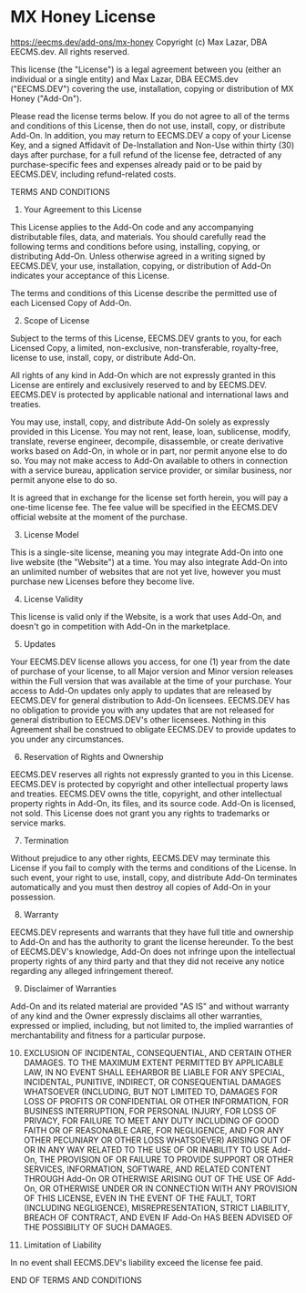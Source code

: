 MX Honey License
=============
https://eecms.dev/add-ons/mx-honey
Copyright (c) Max Lazar, DBA EECMS.dev. All rights reserved.

This license (the "License") is a legal agreement between you (either an individual or a single entity) and Max Lazar, DBA EECMS.dev ("EECMS.DEV") covering the use, installation, copying or distribution of MX Honey ("Add-On").

Please read the license terms below. If you do not agree to all of the terms and conditions of this License, then do not use, install, copy, or distribute Add-On. In addition, you may return to EECMS.DEV a copy of your License Key, and a signed Affidavit of De-Installation and Non-Use within thirty (30) days after purchase, for a full refund of the license fee, detracted of any purchase-specific fees and expenses already paid or to be paid by EECMS.DEV, including refund-related costs.

TERMS AND CONDITIONS

1. Your Agreement to this License

This License applies to the Add-On code and any accompanying distributable files, data, and materials. You should carefully read the following terms and conditions before using, installing, copying, or distributing Add-On. Unless otherwise agreed in a writing signed by EECMS.DEV, your use, installation, copying, or distribution of Add-On indicates your acceptance of this License.

The terms and conditions of this License describe the permitted use of each Licensed Copy of Add-On.

2. Scope of License

Subject to the terms of this License, EECMS.DEV grants to you, for each Licensed Copy, a limited, non-exclusive, non-transferable, royalty-free, license to use, install, copy, or distribute Add-On.

All rights of any kind in Add-On which are not expressly granted in this License are entirely and exclusively reserved to and by EECMS.DEV. EECMS.DEV is protected by applicable national and international laws and treaties.

You may use, install, copy, and distribute Add-On solely as expressly provided in this License. You may not rent, lease, loan, sublicense, modify, translate, reverse engineer, decompile, disassemble, or create derivative works based on Add-On, in whole or in part, nor permit anyone else to do so. You may not make access to Add-On available to others in connection with a service bureau, application service provider, or similar business, nor permit anyone else to do so.

It is agreed that in exchange for the license set forth herein, you will pay a one-time license fee. The fee value will be specified in the EECMS.DEV official website at the moment of the purchase.

3. License Model

This is a single-site license, meaning you may integrate Add-On into one live website (the "Website") at a time. You may also integrate Add-On into an unlimited number of websites that are not yet live, however you must purchase new Licenses before they become live.

4. License Validity

This license is valid only if the Website, is a work that uses Add-On, and doesn't go in competition with Add-On in the marketplace.

5. Updates

Your EECMS.DEV license allows you access, for one (1) year from the date of purchase of your license, to all Major version and Minor version releases within the Full version that was available at the time of your purchase. Your access to Add-On updates only apply to updates that are released by EECMS.DEV for general distribution to Add-On licensees. EECMS.DEV has no obligation to provide you with any updates that are not released for general distribution to EECMS.DEV's other licensees. Nothing in this Agreement shall be construed to obligate EECMS.DEV to provide updates to you under any circumstances.

6. Reservation of Rights and Ownership

EECMS.DEV reserves all rights not expressly granted to you in this License. EECMS.DEV is protected by copyright and other intellectual property laws and treaties. EECMS.DEV owns the title, copyright, and other intellectual property rights in Add-On, its files, and its source code. Add-On is licensed, not sold. This License does not grant you any rights to trademarks or service marks.

7. Termination

Without prejudice to any other rights, EECMS.DEV may terminate this License if you fail to comply with the terms and conditions of the License. In such event, your right to use, install, copy, and distribute Add-On terminates automatically and you must then destroy all copies of Add-On in your possession.

8. Warranty

EECMS.DEV represents and warrants that they have full title and ownership to Add-On and has the authority to grant the license hereunder. To the best of EECMS.DEV's knowledge, Add-On does not infringe upon the intellectual property rights of any third party and that they did not receive any notice regarding any alleged infringement thereof.

9. Disclaimer of Warranties

Add-On and its related material are provided "AS IS" and without warranty of any kind and the Owner expressly disclaims all other warranties, expressed or implied, including, but not limited to, the implied warranties of merchantability and fitness for a particular purpose.

10. EXCLUSION OF INCIDENTAL, CONSEQUENTIAL, AND CERTAIN OTHER DAMAGES. TO THE MAXIMUM EXTENT PERMITTED BY APPLICABLE LAW, IN NO EVENT SHALL EEHARBOR BE LIABLE FOR ANY SPECIAL, INCIDENTAL, PUNITIVE, INDIRECT, OR CONSEQUENTIAL DAMAGES WHATSOEVER (INCLUDING, BUT NOT LIMITED TO, DAMAGES FOR LOSS OF PROFITS OR CONFIDENTIAL OR OTHER INFORMATION, FOR BUSINESS INTERRUPTION, FOR PERSONAL INJURY, FOR LOSS OF PRIVACY, FOR FAILURE TO MEET ANY DUTY INCLUDING OF GOOD FAITH OR OF REASONABLE CARE, FOR NEGLIGENCE, AND FOR ANY OTHER PECUNIARY OR OTHER LOSS WHATSOEVER) ARISING OUT OF OR IN ANY WAY RELATED TO THE USE OF OR INABILITY TO USE Add-On, THE PROVISION OF OR FAILURE TO PROVIDE SUPPORT OR OTHER SERVICES, INFORMATION, SOFTWARE, AND RELATED CONTENT THROUGH Add-On OR OTHERWISE ARISING OUT OF THE USE OF Add-On, OR OTHERWISE UNDER OR IN CONNECTION WITH ANY PROVISION OF THIS LICENSE, EVEN IN THE EVENT OF THE FAULT, TORT (INCLUDING NEGLIGENCE), MISREPRESENTATION, STRICT LIABILITY, BREACH OF CONTRACT, AND EVEN IF Add-On HAS BEEN ADVISED OF THE POSSIBILITY OF SUCH DAMAGES.

11. Limitation of Liability

In no event shall EECMS.DEV's liability exceed the license fee paid.

END OF TERMS AND CONDITIONS

